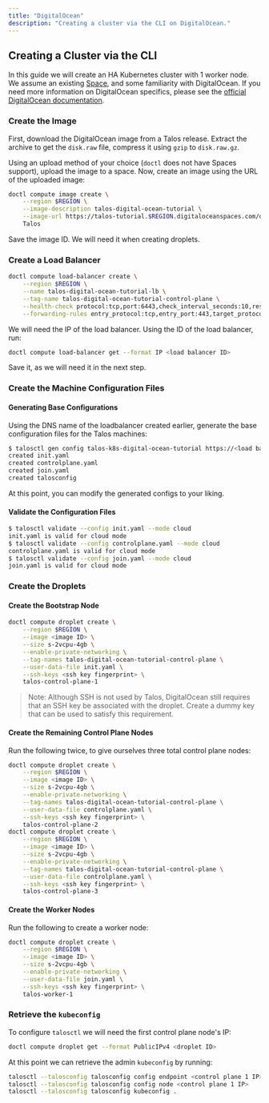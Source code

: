 ```yaml
---
title: "DigitalOcean"
description: "Creating a cluster via the CLI on DigitalOcean."
---
```


## Creating a Cluster via the CLI

In this guide we will create an HA Kubernetes cluster with 1 worker node.
We assume an existing [Space](https://www.digitalocean.com/docs/spaces/), and some familiarity with DigitalOcean.
If you need more information on DigitalOcean specifics, please see the [official DigitalOcean documentation](https://www.digitalocean.com/docs/).

### Create the Image

First, download the DigitalOcean image from a Talos release. Extract the archive to get the `disk.raw` file, compress it using
`gzip` to `disk.raw.gz`.

Using an upload method of your choice (`doctl` does not have Spaces support), upload the image to a space.
Now, create an image using the URL of the uploaded image:

```bash
doctl compute image create \
    --region $REGION \
    --image-description talos-digital-ocean-tutorial \
    --image-url https://talos-tutorial.$REGION.digitaloceanspaces.com/disk.raw.gz \
    Talos
```

Save the image ID.
We will need it when creating droplets.

### Create a Load Balancer

```bash
doctl compute load-balancer create \
    --region $REGION \
    --name talos-digital-ocean-tutorial-lb \
    --tag-name talos-digital-ocean-tutorial-control-plane \
    --health-check protocol:tcp,port:6443,check_interval_seconds:10,response_timeout_seconds:5,healthy_threshold:5,unhealthy_threshold:3 \
    --forwarding-rules entry_protocol:tcp,entry_port:443,target_protocol:tcp,target_port:6443
```

We will need the IP of the load balancer.
Using the ID of the load balancer, run:

```bash
doctl compute load-balancer get --format IP <load balancer ID>
```

Save it, as we will need it in the next step.

### Create the Machine Configuration Files

#### Generating Base Configurations

Using the DNS name of the loadbalancer created earlier, generate the base configuration files for the Talos machines:

```bash
$ talosctl gen config talos-k8s-digital-ocean-tutorial https://<load balancer IP or DNS>:<port>
created init.yaml
created controlplane.yaml
created join.yaml
created talosconfig
```

At this point, you can modify the generated configs to your liking.

#### Validate the Configuration Files

```bash
$ talosctl validate --config init.yaml --mode cloud
init.yaml is valid for cloud mode
$ talosctl validate --config controlplane.yaml --mode cloud
controlplane.yaml is valid for cloud mode
$ talosctl validate --config join.yaml --mode cloud
join.yaml is valid for cloud mode
```

### Create the Droplets

#### Create the Bootstrap Node

```bash
doctl compute droplet create \
    --region $REGION \
    --image <image ID> \
    --size s-2vcpu-4gb \
    --enable-private-networking \
    --tag-names talos-digital-ocean-tutorial-control-plane \
    --user-data-file init.yaml \
    --ssh-keys <ssh key fingerprint> \
    talos-control-plane-1
```

> Note: Although SSH is not used by Talos, DigitalOcean still requires that an SSH key be associated with the droplet.
> Create a dummy key that can be used to satisfy this requirement.

#### Create the Remaining Control Plane Nodes

Run the following twice, to give ourselves three total control plane nodes:

```bash
doctl compute droplet create \
    --region $REGION \
    --image <image ID> \
    --size s-2vcpu-4gb \
    --enable-private-networking \
    --tag-names talos-digital-ocean-tutorial-control-plane \
    --user-data-file controlplane.yaml \
    --ssh-keys <ssh key fingerprint> \
    talos-control-plane-2
doctl compute droplet create \
    --region $REGION \
    --image <image ID> \
    --size s-2vcpu-4gb \
    --enable-private-networking \
    --tag-names talos-digital-ocean-tutorial-control-plane \
    --user-data-file controlplane.yaml \
    --ssh-keys <ssh key fingerprint> \
    talos-control-plane-3
```

#### Create the Worker Nodes

Run the following to create a worker node:

```bash
doctl compute droplet create \
    --region $REGION \
    --image <image ID> \
    --size s-2vcpu-4gb \
    --enable-private-networking \
    --user-data-file join.yaml \
    --ssh-keys <ssh key fingerprint> \
    talos-worker-1
```

### Retrieve the `kubeconfig`

To configure `talosctl` we will need the first control plane node's IP:

```bash
doctl compute droplet get --format PublicIPv4 <droplet ID>
```

At this point we can retrieve the admin `kubeconfig` by running:

```bash
talosctl --talosconfig talosconfig config endpoint <control plane 1 IP>
talosctl --talosconfig talosconfig config node <control plane 1 IP>
talosctl --talosconfig talosconfig kubeconfig .
```
